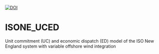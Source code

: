 [![DOI](https://zenodo.org/badge/249082809.svg)](https://zenodo.org/badge/latestdoi/249082809)

# ISONE_UCED
Unit commitment (UC) and economic dispatch (ED) model of the ISO New England system with variable offshore wind integration

